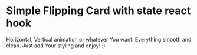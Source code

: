 # Simple Flipping Card with state react hook

Horizontal, Vertical animation or whatever You want. Everything smooth and clean. Just add Your styling and enjoy! :)
